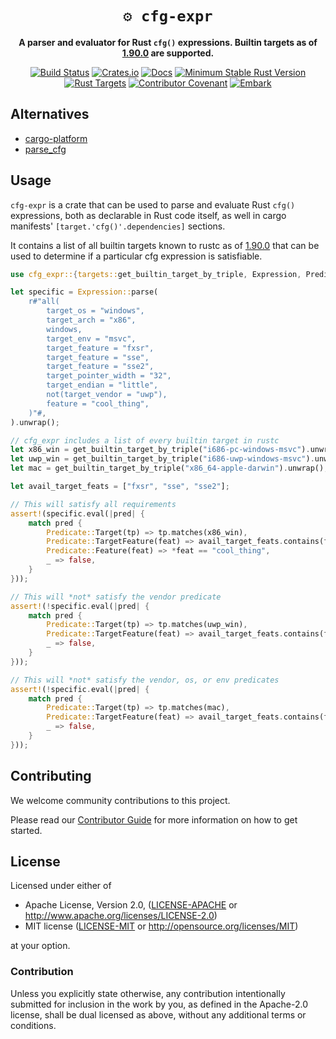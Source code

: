 <!-- markdownlint-disable no-inline-html first-line-heading -->

<div align="center">

# `⚙️ cfg-expr`

**A parser and evaluator for Rust `cfg()` expressions. Builtin targets as of [1.90.0] are supported.**

[![Build Status](https://github.com/EmbarkStudios/cfg-expr/workflows/CI/badge.svg)](https://github.com/EmbarkStudios/cfg-expr/actions?workflow=CI)
[![Crates.io](https://img.shields.io/crates/v/cfg-expr.svg)](https://crates.io/crates/cfg-expr)
[![Docs](https://docs.rs/cfg-expr/badge.svg)](https://docs.rs/cfg-expr)
[![Minimum Stable Rust Version](https://img.shields.io/badge/Rust%20MSRV-1.70.0-blue?color=fc8d62&logo=rust)](https://blog.rust-lang.org/2023/06/01/Rust-1.70.0.html)
[![Rust Targets](https://img.shields.io/badge/Rust%20Targets-1.90.0-blue.svg)](https://forge.rust-lang.org/release/platform-support.html)
[![Contributor Covenant](https://img.shields.io/badge/contributor%20covenant-v2.0%20adopted-ff69b4.svg)](CODE_OF_CONDUCT.md)
[![Embark](https://img.shields.io/badge/embark-open%20source-blueviolet.svg)](https://embark.dev)
</div>

## Alternatives

- [cargo-platform](https://crates.io/crates/cargo-platform)
- [parse_cfg](https://crates.io/crates/parse_cfg)

## Usage

`cfg-expr` is a crate that can be used to parse and evaluate Rust `cfg()` expressions, both as declarable in Rust code itself, as well in cargo manifests' `[target.'cfg()'.dependencies]` sections.

It contains a list of all builtin targets known to rustc as of [1.90.0] that can be used to determine if a particular cfg expression is satisfiable.

```rust
use cfg_expr::{targets::get_builtin_target_by_triple, Expression, Predicate};

let specific = Expression::parse(
    r#"all(
        target_os = "windows",
        target_arch = "x86",
        windows,
        target_env = "msvc",
        target_feature = "fxsr",
        target_feature = "sse",
        target_feature = "sse2",
        target_pointer_width = "32",
        target_endian = "little",
        not(target_vendor = "uwp"),
        feature = "cool_thing",
    )"#,
).unwrap();

// cfg_expr includes a list of every builtin target in rustc
let x86_win = get_builtin_target_by_triple("i686-pc-windows-msvc").unwrap();
let uwp_win = get_builtin_target_by_triple("i686-uwp-windows-msvc").unwrap();
let mac = get_builtin_target_by_triple("x86_64-apple-darwin").unwrap();

let avail_target_feats = ["fxsr", "sse", "sse2"];

// This will satisfy all requirements
assert!(specific.eval(|pred| {
    match pred {
        Predicate::Target(tp) => tp.matches(x86_win),
        Predicate::TargetFeature(feat) => avail_target_feats.contains(feat),
        Predicate::Feature(feat) => *feat == "cool_thing",
        _ => false,
    }
}));

// This will *not* satisfy the vendor predicate
assert!(!specific.eval(|pred| {
    match pred {
        Predicate::Target(tp) => tp.matches(uwp_win),
        Predicate::TargetFeature(feat) => avail_target_feats.contains(feat),
        _ => false,
    }
}));

// This will *not* satisfy the vendor, os, or env predicates
assert!(!specific.eval(|pred| {
    match pred {
        Predicate::Target(tp) => tp.matches(mac),
        Predicate::TargetFeature(feat) => avail_target_feats.contains(feat),
        _ => false,
    }
}));
```

## Contributing

We welcome community contributions to this project.

Please read our [Contributor Guide](CONTRIBUTING.md) for more information on how to get started.

## License

Licensed under either of

- Apache License, Version 2.0, ([LICENSE-APACHE](LICENSE-APACHE) or <http://www.apache.org/licenses/LICENSE-2.0>)
- MIT license ([LICENSE-MIT](LICENSE-MIT) or <http://opensource.org/licenses/MIT>)

at your option.

### Contribution

Unless you explicitly state otherwise, any contribution intentionally submitted for inclusion in the work by you, as defined in the Apache-2.0 license, shall be dual licensed as above, without any additional terms or conditions.

[1.90.0]: (https://forge.rust-lang.org/release/platform-support.html)
